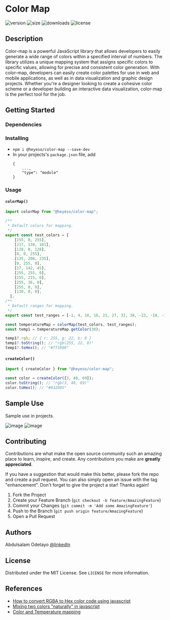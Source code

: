 # Color Map  

![version](https://img.shields.io/npm/v/@heyeso/color-map) ![size](https://img.shields.io/bundlephobia/minzip/@heyeso/color-map) ![downloads](https://img.shields.io/npm/dw/@heyeso/color-map) ![license](https://img.shields.io/npm/l/@heyeso/color-map)

## Description

Color-map is a powerful JavaScript library that allows developers to easily generate a wide range of colors within a specified interval of numbers. The library utilizes a unique mapping system that assigns specific colors to specific values, allowing for precise and consistent color generation. With color-map, developers can easily create color palettes for use in web and mobile applications, as well as in data visualization and graphic design projects. Whether you're a designer looking to create a cohesive color scheme or a developer building an interactive data visualization, color-map is the perfect tool for the job.

## Getting Started

### Dependencies

### Installing

* `npm i @heyeso/color-map --save-dev`
* In your projects's `package.json` file, add
    ```
    {
        ...,
        "type": "module"
    }
    ```

### Usage  

#### `colorMap()`

```js
import colorMap from "@heyeso/color-map";

/**
 * Default colors for mapping.
 */
export const test_colors = [
    [255, 0, 255],
    [217, 130, 181],
    [128, 0, 128],
    [0, 0, 255],
    [135, 206, 235],
    [0, 255, 0],
    [27, 142, 45],
    [255, 255, 0],
    [255, 215, 0],
    [255, 36, 0],
    [255, 0, 0],
    [139, 0, 0],
  ];
/**
 * Default ranges for mapping.
 */
export const test_ranges = [-1, 4, 10, 16, 21, 27, 32, 38, -23, -18, -12, -7];

const temperatureMap = colorMap(test_colors, test_ranges);
const temp1 = temperatureMap.getColor(30);

temp1?.rgb; // { r: 255, g: 22, b: 0 }
temp1?.toString(); // "rgb(255, 22, 0)"
temp1?.toHex(); // "#ff1600"
```

#### `createColor()`

```js
import { createColor } from "@heyeso/color-map";

const color = createColor([3, 40, 69]);
color.toString(); // "rgb(3, 40, 69)"
color.toHex(); // "#032845"
```

## Sample Use

Sample use in projects.

![image](https://user-images.githubusercontent.com/60695851/150843912-84a696a6-a8e0-49db-b563-c71b7a93aadd.png)
![image](https://user-images.githubusercontent.com/60695851/150844051-da838947-10f7-4d8b-bbd2-f273cfcbd735.png)

## Contributing

Contributions are what make the open source community such an amazing place to learn, inspire, and create. Any contributions you make are **greatly appreciated**.

If you have a suggestion that would make this better, please fork the repo and create a pull request. You can also simply open an issue with the tag "enhancement".
Don't forget to give the project a star! Thanks again!

1. Fork the Project
2. Create your Feature Branch (`git checkout -b feature/AmazingFeature`)
3. Commit your Changes (`git commit -m 'Add some AmazingFeature'`)
4. Push to the Branch (`git push origin feature/AmazingFeature`)
5. Open a Pull Request

## Authors

Abdulsalam Odetayo  [@linkedIn](https://www.linkedin.com/in/abdulsalam-odetayo-87ba72202/)

## License

Distributed under the MIT License. See `LICENSE` for more information.


## References

* [How to convert RGBA to Hex color code using javascript](https://stackoverflow.com/a/49974627/14004547)
* [Mixing two colors "naturally" in javascript](https://stackoverflow.com/a/32171077/14004547)
* [Color and Temperature mapping](https://pin.it/5bV3fjK)
